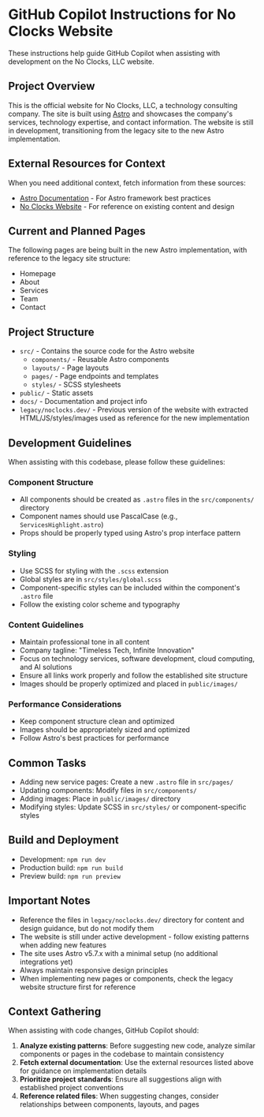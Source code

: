 # GitHub Copilot Instructions for No Clocks Website

These instructions help guide GitHub Copilot when assisting with development on the No Clocks, LLC website.

## Project Overview

This is the official website for No Clocks, LLC, a technology consulting company. The site is built using [Astro](https://astro.build) and showcases the company's services, technology expertise, and contact information. The website is still in development, transitioning from the legacy site to the new Astro implementation.

## External Resources for Context

When you need additional context, fetch information from these sources:

- [Astro Documentation](https://docs.astro.build/) - For Astro framework best practices
- [No Clocks Website](https://noclocks.dev) - For reference on existing content and design

## Current and Planned Pages

The following pages are being built in the new Astro implementation, with reference to the legacy site structure:

- Homepage
- About
- Services
- Team
- Contact

## Project Structure

- `src/` - Contains the source code for the Astro website
  - `components/` - Reusable Astro components
  - `layouts/` - Page layouts
  - `pages/` - Page endpoints and templates
  - `styles/` - SCSS stylesheets
- `public/` - Static assets
- `docs/` - Documentation and project info
- `legacy/noclocks.dev/` - Previous version of the website with extracted HTML/JS/styles/images used as reference for the new implementation

## Development Guidelines

When assisting with this codebase, please follow these guidelines:

### Component Structure

- All components should be created as `.astro` files in the `src/components/` directory
- Component names should use PascalCase (e.g., `ServicesHighlight.astro`)
- Props should be properly typed using Astro's prop interface pattern

### Styling

- Use SCSS for styling with the `.scss` extension
- Global styles are in `src/styles/global.scss`
- Component-specific styles can be included within the component's `.astro` file
- Follow the existing color scheme and typography

### Content Guidelines

- Maintain professional tone in all content
- Company tagline: "Timeless Tech, Infinite Innovation"
- Focus on technology services, software development, cloud computing, and AI solutions
- Ensure all links work properly and follow the established site structure
- Images should be properly optimized and placed in `public/images/`

### Performance Considerations

- Keep component structure clean and optimized
- Images should be appropriately sized and optimized
- Follow Astro's best practices for performance

## Common Tasks

- Adding new service pages: Create a new `.astro` file in `src/pages/`
- Updating components: Modify files in `src/components/`
- Adding images: Place in `public/images/` directory
- Modifying styles: Update SCSS in `src/styles/` or component-specific styles

## Build and Deployment

- Development: `npm run dev`
- Production build: `npm run build`
- Preview build: `npm run preview`

## Important Notes

- Reference the files in `legacy/noclocks.dev/` directory for content and design guidance, but do not modify them
- The website is still under active development - follow existing patterns when adding new features
- The site uses Astro v5.7.x with a minimal setup (no additional integrations yet)
- Always maintain responsive design principles
- When implementing new pages or components, check the legacy website structure first for reference

## Context Gathering

When assisting with code changes, GitHub Copilot should:

1. **Analyze existing patterns**: Before suggesting new code, analyze similar components or pages in the codebase to maintain consistency
2. **Fetch external documentation**: Use the external resources listed above for guidance on implementation details
3. **Prioritize project standards**: Ensure all suggestions align with established project conventions
4. **Reference related files**: When suggesting changes, consider relationships between components, layouts, and pages
